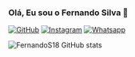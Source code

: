 ### Olá, Eu sou o Fernando Silva 👋

[![GitHub](https://img.shields.io/badge/GitHub-100000?style=for-the-badge&logo=github&logoColor=white)](https://)
[![Instagram](https://img.shields.io/badge/Instagram-E4405F?style=for-the-badge&logo=instagram&logoColor=white)](https://Instagram.com/_nandooficial_18)
[![Whatsapp](https://img.shields.io/badge/WhatsApp-25D366?style=for-the-badge&logo=whatsapp&logoColor=white)](https://Whatsapp.com/85991128087)

![FernandoS18 GitHub stats](https://github-readme-stats.vercel.app/api?username=FernandoS18&show_icons=true&theme=dracula)
